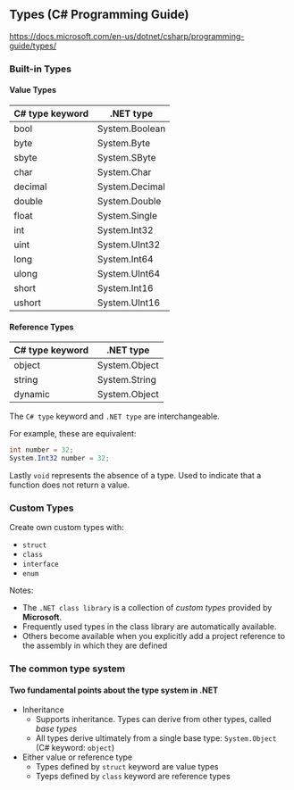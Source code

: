 ## Types (C# Programming Guide)

https://docs.microsoft.com/en-us/dotnet/csharp/programming-guide/types/

### Built-in Types

#### Value Types

| C# type keyword | .NET type |
| --- | --- |
| bool | System.Boolean |
| byte | System.Byte |
| sbyte | System.SByte |
| char | System.Char |
| decimal | System.Decimal |
| double | System.Double |
| float | System.Single |
| int | System.Int32 |
| uint | System.UInt32 |
| long | System.Int64 |
| ulong | System.UInt64 |
| short | System.Int16 |
| ushort | System.UInt16 |

#### Reference Types

| C# type keyword | .NET type |
| --- | --- |
| object | System.Object |
| string | System.String |
| dynamic | System.Object |

The `C# type` keyword and `.NET type` are interchangeable.

For example, these are equivalent:

```cs
int number = 32;
System.Int32 number = 32;
```

Lastly `void` represents the absence of a type. Used to indicate that a function does not
return a value.


### Custom Types

Create own custom types with:

- `struct`
- `class`
- `interface`
- `enum`

Notes:

- The `.NET class library` is a collection of *custom types* provided by **Microsoft**.
- Frequently used types in the class library are automatically available.
- Others become available when you explicitly add a project reference to the assembly in which they
are defined

### The common type system

#### Two fundamental points about the type system in .NET

- Inheritance
  - Supports inheritance. Types can derive from other types, called *base types*
  - All types derive ultimately from a single base type: `System.Object` (C# keyword: `object`)
- Either value or reference type
  - Types defined by `struct` keyword are value types
  - Tyeps defined by `class` keyword are reference types